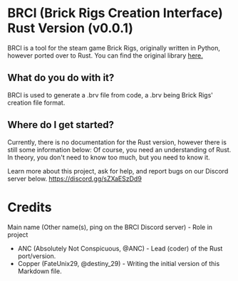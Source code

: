 # BRCI (Brick Rigs Creation Interface) Rust Version (v0.0.1)
BRCI is a tool for the steam game Brick Rigs, originally written in Python, however ported over to Rust.
You can find the original library [here.](https://github.com/MrPerruche/BRCI)

## What do you do with it?
BRCI is used to generate a .brv file from code, a .brv being Brick Rigs' creation file format.

## Where do I get started?
Currently, there is no documentation for the Rust version, however there is still some information below:
Of course, you need an understanding of Rust. In theory, you don't need to know too much, but you need to know it.

Learn more about this project, ask for help, and report bugs on our Discord server below.
https://discord.gg/sZXaESzDd9

# Credits
Main name (Other name(s), ping on the BRCI Discord server) - Role in project

- ANC (Absolutely Not Conspicuous, @ANC) - Lead (coder) of the Rust port/version.
- Copper (FateUnix29, @destiny_29)       - Writing the initial version of this Markdown file.
